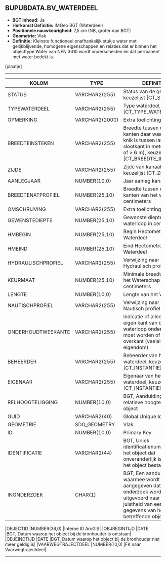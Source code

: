 ﻿## BUPUBDATA.BV_WATERDEEL


* __BGT inhoud:__ Ja
* __Herkomst Definitie:__ IMGeo BGT (Waterdeel)
* __Positionele nauwkeurigheid:__ 7,5 cm (NB, groter dan BGT)
* __Geometrie:__ Vlak
* __Definitie:__ Kleinste functioneel onafhankelijk stukje water met gelijkblijvende, homogene eigenschappen en relaties dat er binnen het objecttype Water van NEN 3610 wordt onderscheiden en dat permanent met water bedekt is. 

[plaatje]

***

|KOLOM                           	|TYPE          	|DEFINITIE|
|------                          	|----          	|-----    |
|STATUS                          	|VARCHAR2(255) 	|Status van de gegevens, keuzelijst [CT_STATUS]|
|TYPEWATERDEEL                   	|VARCHAR2(255) 	|Type waterdeel, keuzelijst [CT_TYPE_WATERDEEL]|
|OPMERKING                       	|VARCHAR2(2000)	|Extra toelichting|
|BREEDTEINSTEKEN                 	|VARCHAR2(255) 	|Breedte tussen de twee kanten daar waar er een knik is tussen land en slootkant in meters (< 6 m of > 6 m), keuzelijst [CT_BREEDTE_INSTEKEN]|
|ZIJDE                           	|VARCHAR2(255) 	|Zijde van kanaal, keuzelijst [CT_ZIJDE]|
|AANLEGJAAR                      	|NUMBER(10,0)  	|Jaar aanleg kanaal|
|BREEDTENATPROFIEL               	|NUMBER(25,10) 	|Breedte tussen de twee kanten van het water in centimeters|
|OMSCHRIJVING                    	|VARCHAR2(255) 	|Extra toelichting|
|GEWENSTEDIEPTE                  	|NUMBER(25,10) 	|Gewenste diepte van de waterloop in centimeters|
|HMBEGIN                         	|NUMBER(25,10) 	|Begin Hectometrering van Waterdeel|
|HMEIND                          	|NUMBER(25,10) 	|Eind Hectometrering van Waterdeel|
|HYDRAULISCHPROFIEL              	|VARCHAR2(255) 	|Verwijzing naar het Hydraulisch profiel|
|KEURMAAT                        	|NUMBER(25,10) 	|Minimale breedte volgens het Waterschap in centimeters|
|LENGTE                          	|NUMBER(10,0)  	|Lengte van het Waterdeel|
|NAUTISCHPROFIEL                 	|VARCHAR2(255) 	|Verwijzing naar het Nautisch profiel|
|ONDERHOUDTWEEKANTE              	|VARCHAR2(255) 	|Indicatie of alleen de eigen kant van de waterloop onderhouden moet worden of ook de overkant (veelal in ander eigendom)|
|BEHEERDER                       	|VARCHAR2(255) 	|Beheerder van het waterdeel, keuzelijst [CT_INSTANTIE]|
|EIGENAAR                        	|VARCHAR2(255) 	|Eigenaar van het waterdeel, keuzelijst [CT_INSTANTIE]|
|RELHOOGTELIGGING                	|NUMBER(10,0)  	|BGT, Aanduiding voor de relatieve hoogte van het object|
|GUID                            	|VARCHAR2(40)  	|Global Unique Identifier|
|GEOMETRIE                       	|SDO_GEOMETRY  	|Vlak|
|ID                              	|NUMBER(10,0)  	|Primary Key|
|IDENTIFICATIE			            |VARCHAR2(44)  	|BGT, Uniek identificatienummer voor het object dat onveranderlijk is zolang het object bestaat|
|INONDERZOEK                        |CHAR(1)       	|BGT, Een aanduiding waarmee wordt aangegeven dat een onderzoek wordt uitgevoerd naar de juistheid van een of meer gegevens van het betreffende object|




|OBJECTID                        	|NUMBER(38,0)   |Interne ID ArcGIS|
|OBJBEGINTIJD                    	|DATE          	|BGT, Datum waarop het object bij de bronhouder is ontstaan|
|OBJEINDTIJD                     	|DATE          	|BGT, Datum waarop het object bij de bronhouder niet meer geldig is|
|VAARWEGTRAJECTDEEL              	|NUMBER(10,0)  	|FK naar Vaarwegtrajectdeel|

***

